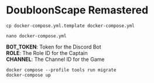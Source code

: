 
# DoubloonScape Remastered
```cp docker-compose.yml.template docker-compose.yml```

```nano docker-compose.yml```

**BOT_TOKEN**: Token for the Discord Bot  
**ROLE**: The Role ID for the Captain  
**CHANNEL**: The Channel ID for the Game  

```docker compose --profile tools run migrate```  
```docker-compose up```  
